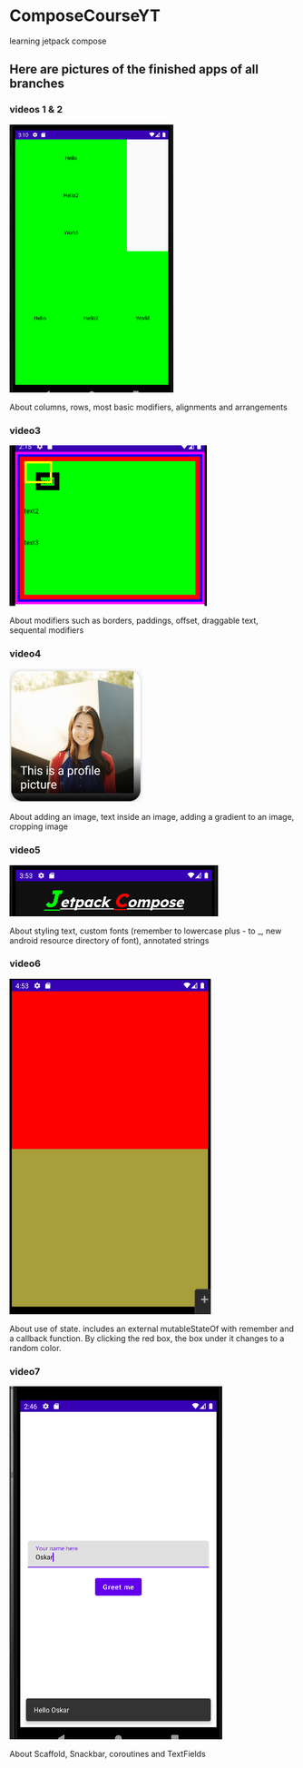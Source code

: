 # ComposeCourseYT
learning jetpack compose
## Here are pictures of the finished apps of all branches
### videos 1 & 2
![videos1and2](https://github.com/OskarWiiala/ComposeCourseYT/blob/master/app/src/main/res/drawable/video1and2.png)

About columns, rows, most basic modifiers, alignments and arrangements
### video3
![video3](https://github.com/OskarWiiala/ComposeCourseYT/blob/video3/app/src/main/res/drawable/video3.png)

About modifiers such as borders, paddings, offset, draggable text, sequental modifiers
### video4
![video4](https://github.com/OskarWiiala/ComposeCourseYT/blob/video4/app/src/main/res/drawable/video4.png)

About adding an image, text inside an image, adding a gradient to an image, cropping image
### video5
![video5](https://github.com/OskarWiiala/ComposeCourseYT/blob/video5/app/src/main/res/drawable/video5.png)

About styling text, custom fonts (remember to lowercase plus - to _, new android resource directory of font), annotated strings
### video6
![video6](https://github.com/OskarWiiala/ComposeCourseYT/blob/video6/app/src/main/res/drawable/video6.png)

About use of state. includes an external mutableStateOf with remember and a callback function. By clicking the red box, the box under it changes to a random color.
### video7
![video7](https://github.com/OskarWiiala/ComposeCourseYT/blob/video7/app/src/main/res/drawable/video7.png)

About Scaffold, Snackbar, coroutines and TextFields
